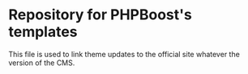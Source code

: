 # Repository for PHPBoost's templates
This file is used to link theme updates to the official site whatever the version of the CMS.
